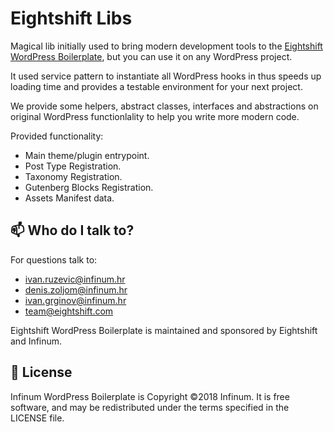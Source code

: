 # Eightshift Libs

Magical lib initially used to bring modern development tools to the [Eightshift WordPress Boilerplate](https://github.com/infinum/wp-boilerplate), but you can use it on any WordPress project.

It used service pattern to instantiate all WordPress hooks in thus speeds up loading time and provides a testable environment for your next project.

We provide some helpers, abstract classes, interfaces and abstractions on original WordPress functionlality to help you write more modern code.

Provided functionality:
* Main theme/plugin entrypoint.
* Post Type Registration.
* Taxonomy Registration.
* Gutenberg Blocks Registration.
* Assets Manifest data.

## :mailbox: Who do I talk to?

For questions talk to:

* [ivan.ruzevic@infinum.hr](ivan.ruzevic@infinum.hr)
* [denis.zoljom@infinum.hr](denis.zoljom@infinum.hr)
* [ivan.grginov@infinum.hr](ivan.grginov@infinum.hr)
* [team@eightshift.com](team@eightshift.com)

Eightshift WordPress Boilerplate is maintained and sponsored by Eightshift and Infinum.

## :scroll: License

Infinum WordPress Boilerplate is Copyright ©2018 Infinum. It is free software, and may be redistributed under the terms specified in the LICENSE file.
